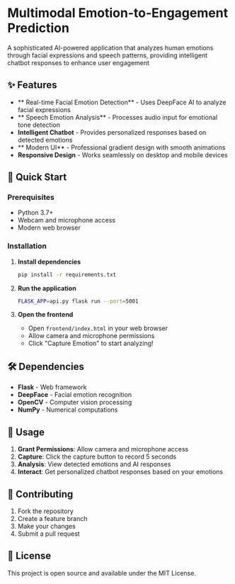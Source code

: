 #  Multimodal Emotion-to-Engagement Prediction

A sophisticated AI-powered application that analyzes human emotions through facial expressions and speech patterns, providing intelligent chatbot responses to enhance user engagement

## ✨ Features

- ** Real-time Facial Emotion Detection** - Uses DeepFace AI to analyze facial expressions
- ** Speech Emotion Analysis** - Processes audio input for emotional tone detection
- **Intelligent Chatbot** - Provides personalized responses based on detected emotions
- ** Modern UI** - Professional gradient design with smooth animations
- **Responsive Design** - Works seamlessly on desktop and mobile devices

## 🚀 Quick Start

### Prerequisites
- Python 3.7+
- Webcam and microphone access
- Modern web browser

### Installation

1. **Install dependencies**
   ```bash
   pip install -r requirements.txt
   ```

2. **Run the application**
   ```bash
   FLASK_APP=api.py flask run --port=5001
   ```

3. **Open the frontend**
   - Open `frontend/index.html` in your web browser
   - Allow camera and microphone permissions
   - Click "Capture Emotion" to start analyzing!

## 🛠️ Dependencies

- **Flask** - Web framework
- **DeepFace** - Facial emotion recognition
- **OpenCV** - Computer vision processing
- **NumPy** - Numerical computations

## 🎯 Usage

1. **Grant Permissions**: Allow camera and microphone access
2. **Capture**: Click the capture button to record 5 seconds
3. **Analysis**: View detected emotions and AI responses
4. **Interact**: Get personalized chatbot responses based on your emotions

## 🤝 Contributing

1. Fork the repository
2. Create a feature branch
3. Make your changes
4. Submit a pull request

## 📄 License

This project is open source and available under the MIT License.
